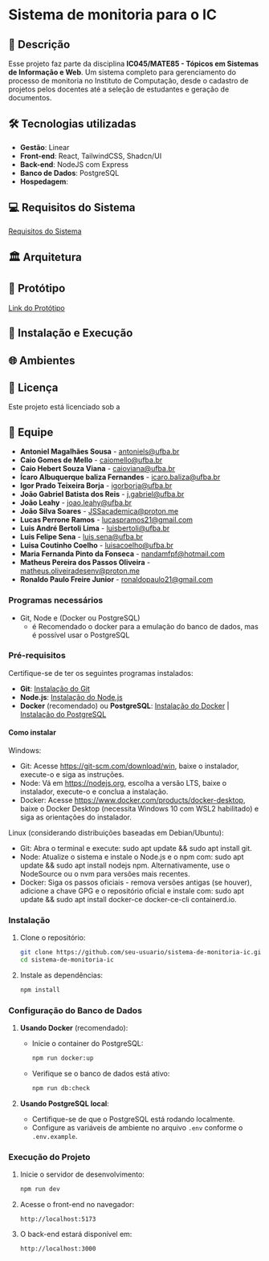 # Sistema de monitoria para o IC

## 📝 Descrição

Esse projeto faz parte da disciplina **IC045/MATE85 - Tópicos em Sistemas de Informação e Web**. Um sistema completo para gerenciamento do processo de monitoria no Instituto de Computação, desde o cadastro de projetos pelos docentes até a seleção de estudantes e geração de documentos.

## 🛠️ Tecnologias utilizadas

- **Gestão**: Linear
- **Front-end**: React, TailwindCSS, Shadcn/UI
- **Back-end**: NodeJS com Express
- **Banco de Dados**: PostgreSQL
- **Hospedagem**:

## 💻 Requisitos do Sistema

<a href="https://docs.google.com/document/d/14G-kwj4GwdpCYyfQN60SjJtvp3tMCS7QN21ji6eBeao/edit?tab=t.0" target="_blank">Requisitos do Sistema</a>

## 🏛️ Arquitetura

## 🎨 Protótipo

[Link do Protótipo](./docs/prototipo.md)

## 🚀 Instalação e Execução

## 🌐 Ambientes

## 📝 Licença

Este projeto está licenciado sob a

## 👥 Equipe

- **Antoniel Magalhães Sousa** - [antoniels@ufba.br](mailto:antoniels@ufba.br)
- **Caio Gomes de Mello** - [caiomello@ufba.br](mailto:caiomello@ufba.br)
- **Caio Hebert Souza Viana** - [caioviana@ufba.br](mailto:caioviana@ufba.br)
- **Ícaro Albuquerque baliza Fernandes** - [icaro.baliza@ufba.br](mailto:icaro.baliza@ufba.br)
- **Igor Prado Teixeira Borja** - [igorborja@ufba.br](mailto:igorborja@ufba.br)
- **João Gabriel Batista dos Reis** - [j.gabriel@ufba.br](mailto:j.gabriel@ufba.br)
- **João Leahy** - [joao.leahy@ufba.br](mailto:joao.leahy@ufba.br)
- **João Silva Soares** - [JSSacademica@proton.me](mailto:JSSacademica@proton.me)
- **Lucas Perrone Ramos** - [lucaspramos21@gmail.com](mailto:lucaspramos21@gmail.com)
- **Luis André Bertoli Lima** - [luisbertoli@ufba.br](mailto:luisbertoli@ufba.br)
- **Luis Felipe Sena** - [luis.sena@ufba.br](mailto:luis.sena@ufba.br)
- **Luisa Coutinho Coelho** - [luisacoelho@ufba.br](mailto:luisacoelho@ufba.br)
- **Maria Fernanda Pinto da Fonseca** - [nandamfpf@hotmail.com](mailto:nandamfpf@hotmail.com)
- **Matheus Pereira dos Passos Oliveira** - [matheus.oliveiradesenv@proton.me](mailto:matheus.oliveiradesenv@proton.me)
- **Ronaldo Paulo Freire Junior** - [ronaldopaulo21@gmail.com](mailto:ronaldopaulo21@gmail.com)

### Programas necessários

- Git, Node e (Docker ou PostgreSQL)
  - é Recomendado o docker para a emulação do banco de dados, mas é possível usar o PostgreSQL

### Pré-requisitos

Certifique-se de ter os seguintes programas instalados:

- **Git**: [Instalação do Git](https://git-scm.com/downloads)
- **Node.js**: [Instalação do Node.js](https://nodejs.org/)
- **Docker** (recomendado) ou **PostgreSQL**: [Instalação do Docker](https://www.docker.com/products/docker-desktop) | [Instalação do PostgreSQL](https://www.postgresql.org/download/)

#### Como instalar

Windows:

- Git: Acesse https://git-scm.com/download/win, baixe o instalador, execute-o e siga as instruções.
- Node: Vá em https://nodejs.org, escolha a versão LTS, baixe o instalador, execute-o e conclua a instalação.
- Docker: Acesse https://www.docker.com/products/docker-desktop, baixe o Docker Desktop (necessita Windows 10 com WSL2 habilitado) e siga as orientações do instalador.

Linux (considerando distribuições baseadas em Debian/Ubuntu):

- Git: Abra o terminal e execute: sudo apt update && sudo apt install git.
- Node: Atualize o sistema e instale o Node.js e o npm com: sudo apt update && sudo apt install nodejs npm. Alternativamente, use o NodeSource ou o nvm para versões mais recentes.
- Docker: Siga os passos oficiais - remova versões antigas (se houver), adicione a chave GPG e o repositório oficial e instale com: sudo apt update && sudo apt install docker-ce docker-ce-cli containerd.io.

### Instalação

1. Clone o repositório:

   ```bash
   git clone https://github.com/seu-usuario/sistema-de-monitoria-ic.git
   cd sistema-de-monitoria-ic
   ```

2. Instale as dependências:

   ```bash
   npm install
   ```

### Configuração do Banco de Dados

1. **Usando Docker** (recomendado):

   - Inicie o container do PostgreSQL:

     ```bash
     npm run docker:up
     ```

   - Verifique se o banco de dados está ativo:

     ```bash
     npm run db:check
     ```

2. **Usando PostgreSQL local**:

   - Certifique-se de que o PostgreSQL está rodando localmente.
   - Configure as variáveis de ambiente no arquivo `.env` conforme o `.env.example`.

### Execução do Projeto

1. Inicie o servidor de desenvolvimento:

   ```bash
   npm run dev
   ```

2. Acesse o front-end no navegador:

   ```
   http://localhost:5173
   ```

3. O back-end estará disponível em:

   ```
   http://localhost:3000
   ```

